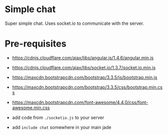 # Simple chat
Super simple chat. Uses socket.io to communicate with the server.

# Pre-requisites
- https://cdnjs.cloudflare.com/ajax/libs/angular.js/1.4.6/angular.min.js
- https://cdnjs.cloudflare.com/ajax/libs/socket.io/1.3.7/socket.io.min.js
- https://maxcdn.bootstrapcdn.com/bootstrap/3.3.5/js/bootstrap.min.js
- https://maxcdn.bootstrapcdn.com/bootstrap/3.3.5/css/bootstrap.min.css
- https://maxcdn.bootstrapcdn.com/font-awesome/4.4.0/css/font-awesome.min.css

- add code from `./socketio.js` to your server

- add `include chat` somewhere in your main jade 
